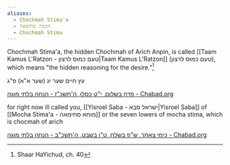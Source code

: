 ```yaml
---
aliases:
  - Chochmah Stima'a
  - חכמה סתימאה
  - Chochmah Stima
---
```


Chochmah Stima'a, the hidden Chochmah of Arich Anpin, is called [[Taam Kamus L'Ratzon - טעם כמוס לרצון|Taam Kamus L'Ratzon]] (טעם כמוס לרצון), which means "the hidden reasoning for the desire."[^1]

עץ חיים שער יג (שער א"א) פ"ג

[פדה בשלום, י"ט כסלו, ה'תשכ"ז - הנחה בלתי מוגה - Chabad.org](https://www.chabad.org/therebbe/article_cdo/aid/4385751/jewish/page.htm)

for right now ill called you, [[Yisroel Saba - ישראל סבא|Yisroel Saba]] of [[Mocha Stima'a - מוחא סתימאה]] or the seven lowers of mocha stima, which is chocmah of arich

[כימי צאתך, ש"פ בשלח, ט"ו בשבט, ה'תשכ"ב - הנחה בלתי מוגה - Chabad.org](https://www.chabad.org/therebbe/article_cdo/aid/2988016/jewish/page.htm)

[^1]: Shaar HaYichud, ch. 40